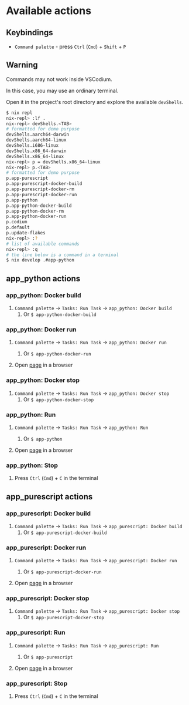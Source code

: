 # Available actions

## Keybindings

- `Command palette` - press `Ctrl` (`Cmd`) + `Shift` + `P`

## Warning

Commands may not work inside VSCodium.

In this case, you may use an ordinary terminal.

Open it in the project's root directory and explore the available `devShells`.

```sh
$ nix repl
nix-repl> :lf .
nix-repl> devShells.<TAB>
# formatted for demo purpose
devShells.aarch64-darwin  
devShells.aarch64-linux   
devShells.i686-linux      
devShells.x86_64-darwin   
devShells.x86_64-linux
nix-repl> p = devShells.x86_64-linux
nix-repl> p.<TAB>
# formatted for demo purpose
p.app-purescript               
p.app-purescript-docker-build  
p.app-purescript-docker-rm     
p.app-purescript-docker-run    
p.app-python                   
p.app-python-docker-build      
p.app-python-docker-rm         
p.app-python-docker-run        
p.codium
p.default
p.update-flakes
nix-repl> :?
# list of available commands
nix-repl> :q
# the line below is a command in a terminal
$ nix develop .#app-python

```

## app_python actions

### app_python: Docker build

 1. `Command palette` -> `Tasks: Run Task` -> `app_python: Docker build`
     1. Or `$ app-python-docker-build`

### app_python: Docker run

 1. `Command palette` -> `Tasks: Run Task` -> `app_python: Docker run`
     1. Or `$ app-python-docker-run`

 2. Open [page](http://0.0.0.0:8002) in a browser

### app_python: Docker stop

 1. `Command palette` -> `Tasks: Run Task` -> `app_python: Docker stop`
     1. Or `$ app-python-docker-stop`

### app_python: Run

 1. `Command palette` -> `Tasks: Run Task` -> `app_python: Run`
     1. Or `$ app-python`

 2. Open [page](http://0.0.0.0:8000) in a browser

### app_python: Stop

 1. Press `Ctrl` (`Cmd`) + `C` in the terminal

## app_purescript actions

### app_purescript: Docker build

 1. `Command palette` -> `Tasks: Run Task` -> `app_purescript: Docker build`
     1. Or `$ app-purescript-docker-build`

### app_purescript: Docker run

 1. `Command palette` -> `Tasks: Run Task` -> `app_purescript: Docker run`
     1. Or `$ app-purescript-docker-run`

 2. Open [page](http://0.0.0.0:8003) in a browser

### app_purescript: Docker stop

 1. `Command palette` -> `Tasks: Run Task` -> `app_purescript: Docker stop`
     1. Or `$ app-purescript-docker-stop`

### app_purescript: Run

 1. `Command palette` -> `Tasks: Run Task` -> `app_purescript: Run`
     1. Or `$ app-purescript`

 2. Open [page](http://0.0.0.0:8001) in a browser

### app_purescript: Stop

 1. Press `Ctrl` (`Cmd`) + `C` in the terminal
